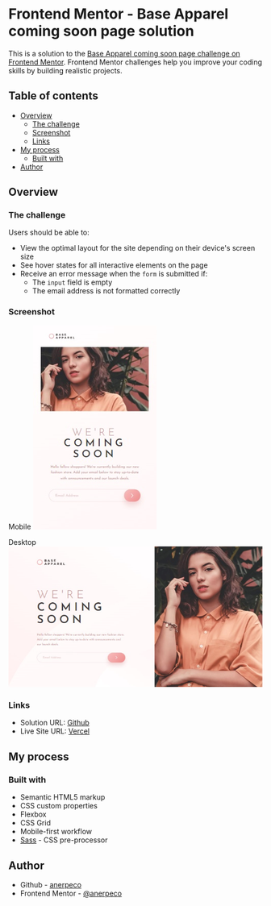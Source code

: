 # Frontend Mentor - Base Apparel coming soon page solution

This is a solution to the [Base Apparel coming soon page challenge on Frontend Mentor](https://www.frontendmentor.io/challenges/base-apparel-coming-soon-page-5d46b47f8db8a7063f9331a0). Frontend Mentor challenges help you improve your coding skills by building realistic projects.

## Table of contents

- [Overview](#overview)
  - [The challenge](#the-challenge)
  - [Screenshot](#screenshot)
  - [Links](#links)
- [My process](#my-process)
  - [Built with](#built-with)
- [Author](#author)

## Overview

### The challenge

Users should be able to:

- View the optimal layout for the site depending on their device's screen size
- See hover states for all interactive elements on the page
- Receive an error message when the `form` is submitted if:
  - The `input` field is empty
  - The email address is not formatted correctly

### Screenshot

Mobile
![](./images/screenshot/screenshot_mobile.jpg)

Desktop
![](./images/screenshot/screenshot_desktop.jpg)

### Links

- Solution URL: [Github](https://github.com/anerpeco/base-apparel-coming-soon)
- Live Site URL: [Vercel](https://base-apparel-coming-soon-anerpeco.vercel.app/)

## My process

### Built with

- Semantic HTML5 markup
- CSS custom properties
- Flexbox
- CSS Grid
- Mobile-first workflow
- [Sass](https://sass-lang.com/) - CSS pre-processor

## Author

- Github - [anerpeco](https://github.com/anerpeco)
- Frontend Mentor - [@anerpeco](https://www.frontendmentor.io/profile/anerpeco)

